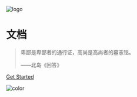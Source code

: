 ![logo](https://docsify.js.org/_media/icon.svg)

# 文档

> 卑鄙是卑鄙者的通行证，高尚是高尚者的墓志铭。
>
> ——北岛《回答》

<!-- * 前端框架：vue-cli、vue-router、axios、vuex
* UI类库：Mint-UI、Vant
* 后端数据接口：Express、MongoDB -->

[Get Started](index.md)

![color](#f0f0f0)
